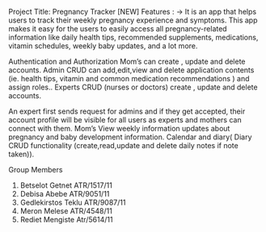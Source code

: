 Project Title: Pregnancy Tracker [NEW]
Features : 
-> It is an app that helps users to track their weekly pregnancy experience and symptoms. This app makes  it easy for the users to easily access all pregnancy-related information like daily health tips, recommended supplements, medications, vitamin schedules, weekly baby updates, and a lot more. 


Authentication and Authorization 
Mom’s can create , update and delete accounts.
Admin  CRUD can add,edit,view and delete application contents (ie. health tips, vitamin and common medication recommendations ) and assign roles.. 
Experts  CRUD (nurses or doctors) create , update and delete accounts.

An expert first sends request for admins and if they get accepted, their account profile will be visible for all users as experts and mothers can connect with them.
Mom’s View weekly information updates about pregnancy and baby development information.
Calendar and diary( Diary CRUD functionality (create,read,update and delete daily notes if note taken)).


Group Members
1. Betselot Getnet ATR/1517/11
2. Debisa Abebe ATR/9051/11
3. Gedlekirstos Teklu ATR/9087/11
4. Meron Melese ATR/4548/11
5. Rediet Mengiste Atr/5614/11
